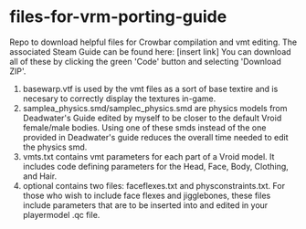 # files-for-vrm-porting-guide
Repo to download helpful files for Crowbar compilation and vmt editing. The associated Steam Guide can be found here: [insert link]
You can download all of these by clicking the green 'Code' button and selecting 'Download ZIP'.

1) basewarp.vtf is used by the vmt files as a sort of base textire and is necesary to correctly display the textures in-game.
2) samplea_physics.smd/samplec_physics.smd are physics models from Deadwater's Guide edited by myself to be closer to the default Vroid female/male bodies. Using one of these smds instead of the one provided in Deadwater's guide reduces the overall time needed to edit the physics smd.
3) vmts.txt contains vmt parameters for each part of a Vroid model. It includes code defining parameters for the Head, Face, Body, Clothing, and Hair.
4) optional contains two files: faceflexes.txt and physconstraints.txt. For those who wish to include face flexes and jigglebones, these files include parameters that are to be inserted into and edited in your playermodel .qc file.
